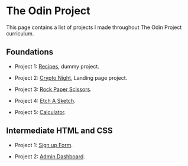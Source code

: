 # The Odin Project

This page contains a list of projects I made throughout The Odin Project curriculum.

## Foundations

- Project 1: [Recipes](https://mahmoud-elnagar1698.github.io/The-Odin-Project/recipes/ "dummy project: a project with no useful information, just placeholders"), dummy project.

- Project 2: [Crypto Night](https://mahmoud-elnagar1698.github.io/The-Odin-Project/crypto-night/ "HTML, CSS (Flexbox)"), Landing page project.

- Project 3: [Rock Paper Scissors](https://mahmoud-elnagar1698.github.io/The-Odin-Project/rock-paper-scissors/ "JavaScript").

- Project 4: [Etch A Sketch](https://mahmoud-elnagar1698.github.io/The-Odin-Project/etch-a-sketch/ "JavaScript").

- Project 5: [Calculator](https://mahmoud-elnagar1698.github.io/The-Odin-Project/calculator/ "Foundation Final Project").

## Intermediate HTML and CSS

- Project 1: [Sign up Form](https://mahmoud-elnagar1698.github.io/The-Odin-Project/sign-up-form/ "Intermediate HTML and CSS  Project").

- Project 2: [Admin Dashboard](https://mahmoud-elnagar1698.github.io/The-Odin-Project/admin-dashboard/ "Intermediate HTML and CSS Final Project").
